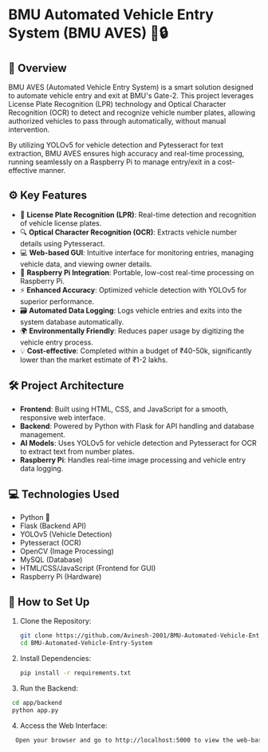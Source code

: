 # BMU Automated Vehicle Entry System (BMU AVES) 🚗🔒

## 🌟 Overview
BMU AVES (Automated Vehicle Entry System) is a smart solution designed to automate vehicle entry and exit at BMU's Gate-2. This project leverages License Plate Recognition (LPR) technology and Optical Character Recognition (OCR) to detect and recognize vehicle number plates, allowing authorized vehicles to pass through automatically, without manual intervention.

By utilizing YOLOv5 for vehicle detection and Pytesseract for text extraction, BMU AVES ensures high accuracy and real-time processing, running seamlessly on a Raspberry Pi to manage entry/exit in a cost-effective manner.

## ⚙️ Key Features
- 📸 **License Plate Recognition (LPR)**: Real-time detection and recognition of vehicle license plates.
- 🔍 **Optical Character Recognition (OCR)**: Extracts vehicle number details using Pytesseract.
- 💻 **Web-based GUI**: Intuitive interface for monitoring entries, managing vehicle data, and viewing owner details.
- 🔗 **Raspberry Pi Integration**: Portable, low-cost real-time processing on Raspberry Pi.
- ⚡ **Enhanced Accuracy**: Optimized vehicle detection with YOLOv5 for superior performance.
- 🗃️ **Automated Data Logging**: Logs vehicle entries and exits into the system database automatically.
- 🌍 **Environmentally Friendly**: Reduces paper usage by digitizing the vehicle entry process.
- 💡 **Cost-effective**: Completed within a budget of ₹40-50k, significantly lower than the market estimate of ₹1-2 lakhs.

## 🛠️ Project Architecture
- **Frontend**: Built using HTML, CSS, and JavaScript for a smooth, responsive web interface.
- **Backend**: Powered by Python with Flask for API handling and database management.
- **AI Models**: Uses YOLOv5 for vehicle detection and Pytesseract for OCR to extract text from number plates.
- **Raspberry Pi**: Handles real-time image processing and vehicle entry data logging.

## 💻 Technologies Used
- Python 🐍
- Flask (Backend API)
- YOLOv5 (Vehicle Detection)
- Pytesseract (OCR)
- OpenCV (Image Processing)
- MySQL (Database)
- HTML/CSS/JavaScript (Frontend for GUI)
- Raspberry Pi (Hardware)

## 🚀 How to Set Up
1. Clone the Repository:
   ```bash
   git clone https://github.com/Avinesh-2001/BMU-Automated-Vehicle-Entry-System.git
   cd BMU-Automated-Vehicle-Entry-System
2. Install Dependencies:
   ```bash
   pip install -r requirements.txt

3. Run the Backend:
 ```bash
  cd app/backend
  python app.py
```
4. Access the Web Interface:
```bash
  Open your browser and go to http://localhost:5000 to view the web-based GUI.

